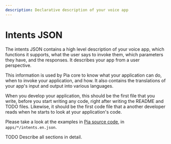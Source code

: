 ```yaml
---
description: Declarative description of your voice app
---
```


# Intents JSON

The intents JSON contains a high level description of your voice app, which functions it supports, what the user says to invoke them, which parameters they have, and the responses. It describes your app from a user perspective.

This information is used by Pia core to know what your application can do, when to invoke your application, and how. It also contains the translations of your app's input and output into various languages.

When you develop your application, this should be the first file that you write, before you start writing any code, right after writing the README and TODO files. Likewise, it should be the first code file that a another developer reads when he starts to look at your application's code. 

Please take a look at the examples in [Pia source code](https://github.com/benbucksch/pia/tree/master/app/), in `apps/*/intents.en.json`. 

TODO Describe all sections in detail.






